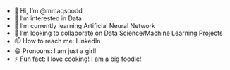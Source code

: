 - 👋 Hi, I’m @mmaqsoodd
- 👀 I’m interested in Data
- 🌱 I’m currently learning Artificial Neural Network
- 💞️ I’m looking to collaborate on Data Science/Machine Learning Projects
- 📫 How to reach me: LinkedIn
- 😄 Pronouns: I am just a girl! 
- ⚡ Fun fact: I love cooking! I am a big foodie!

<!---
mmaqsoodd/mmaqsoodd is a ✨ special ✨ repository because its `README.md` (this file) appears on your GitHub profile.
You can click the Preview link to take a look at your changes.
--->
